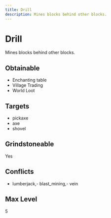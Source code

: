 ```yaml
---
title: Drill
description: Mines blocks behind other blocks.
---
```

# Drill
Mines blocks behind other blocks.
## Obtainable
- Enchanting table
- Village Trading
- World Loot
## Targets
- pickaxe
 - axe
 - shovel
## Grindstoneable
Yes
## Conflicts
- lumberjack,- blast_mining,- vein
## Max Level
5

